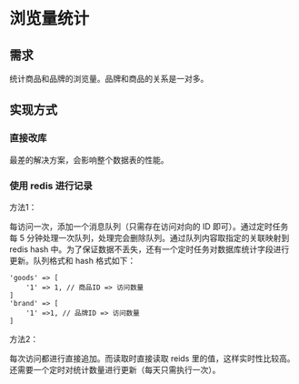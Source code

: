 # 浏览量统计

## 需求

统计商品和品牌的浏览量。品牌和商品的关系是一对多。

## 实现方式

### 直接改库

最差的解决方案，会影响整个数据表的性能。

### 使用 redis 进行记录

方法1：

每访问一次，添加一个消息队列（只需存在访问对向的 ID 即可）。通过定时任务每 5 分钟处理一次队列，处理完会删除队列。通过队列内容取指定的关联映射到 redis hash 中。为了保证数据不丢失，还有一个定时任务对数据库统计字段进行更新。队列格式和 hash 格式如下：

```
'goods' => [
    '1' => 1, // 商品ID => 访问数量
]
'brand' => [
    '1' =>1, // 品牌ID => 访问数量
]
```

方法2：

每次访问都进行直接追加。而读取时直接读取 reids 里的值，这样实时性比较高。还需要一个定时对统计数量进行更新（每天只需执行一次）。
